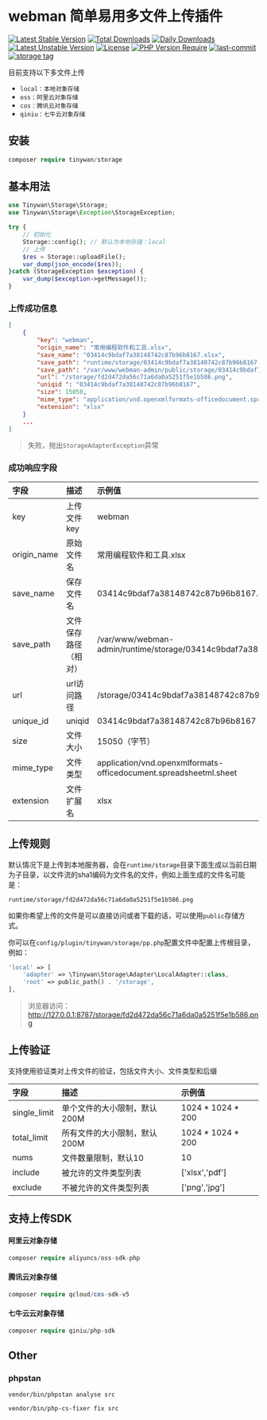 # webman 简单易用多文件上传插件

[![Latest Stable Version](http://poser.pugx.org/tinywan/storage/v)](https://packagist.org/packages/tinywan/storage) [![Total Downloads](http://poser.pugx.org/tinywan/storage/downloads)](https://packagist.org/packages/tinywan/storage) 
[![Daily Downloads](http://poser.pugx.org/tinywan/storage/d/daily)](https://packagist.org/packages/tinywan/storage)
[![Latest Unstable Version](http://poser.pugx.org/tinywan/storage/v/unstable)](https://packagist.org/packages/tinywan/storage) 
[![License](http://poser.pugx.org/tinywan/storage/license)](https://packagist.org/packages/tinywan/storage) 
[![PHP Version Require](http://poser.pugx.org/tinywan/storage/require/php)](https://packagist.org/packages/tinywan/storage)
[![last-commit](https://img.shields.io/github/last-commit/tinywan/storage/main)]()
[![storage tag](https://img.shields.io/github/v/tag/tinywan/storage?color=ff69b4)]()

目前支持以下多文件上传

- `local：本地对象存储`
- `oss：阿里云对象存储`
- `cos：腾讯云对象存储`
- `qiniu：七牛云对象存储`

## 安装

```php
composer require tinywan/storage
```

## 基本用法

```php
use Tinywan\Storage\Storage;
use Tinywan\Storage\Exception\StorageException;

try {
    // 初始化
    Storage::config(); // 默认为本地存储：local
    // 上传
    $res = Storage::uploadFile();
    var_dump(json_encode($res));
}catch (StorageException $exception) {
    var_dump($exception->getMessage());
}
```

### 上传成功信息
```json
[
    {
        "key": "webman",
        "origin_name": "常用编程软件和工具.xlsx",
        "save_name": "03414c9bdaf7a38148742c87b96b8167.xlsx",
        "save_path": "runtime/storage/03414c9bdaf7a38148742c87b96b8167.xlsx",
        "save_path": "/var/www/webman-admin/public/storage/03414c9bdaf7a38148742c87b96b8167.xlsx",
        "url": "/storage/fd2d472da56c71a6da0a5251f5e1b586.png",
        "uniqid ": "03414c9bdaf7a38148742c87b96b8167",
        "size": 15050,
        "mime_type": "application/vnd.openxmlformats-officedocument.spreadsheetml.sheet",
        "extension": "xlsx"
    }
    ...
]
```
> 失败，抛出`StorageAdapterException`异常
### 成功响应字段

| 字段|描述|示例值|
|:---|:---|:---|
|key | 上传文件key | webman |
|origin_name |原始文件名 | 常用编程软件和工具.xlsx |
|save_name |保存文件名 | 03414c9bdaf7a38148742c87b96b8167.xlsx |
|save_path|文件保存路径（相对） | /var/www/webman-admin/runtime/storage/03414c9bdaf7a38148742c87b96b8167.xlsx|
|url |url访问路径 | /storage/03414c9bdaf7a38148742c87b96b8167.xlsx|
|unique_id|uniqid | 03414c9bdaf7a38148742c87b96b8167|
|size |文件大小 | 15050（字节）|
|mime_type |文件类型 | application/vnd.openxmlformats-officedocument.spreadsheetml.sheet|
|extension |文件扩展名 | xlsx|
## 上传规则

默认情况下是上传到本地服务器，会在`runtime/storage`目录下面生成以当前日期为子目录，以文件流的sha1编码为文件名的文件，例如上面生成的文件名可能是：
```
runtime/storage/fd2d472da56c71a6da0a5251f5e1b586.png
```
如果你希望上传的文件是可以直接访问或者下载的话，可以使用`public`存储方式。

你可以在`config/plugin/tinywan/storage/pp.php`配置文件中配置上传根目录，例如：

```php
'local' => [
    'adapter' => \Tinywan\Storage\Adapter\LocalAdapter::class,
    'root' => public_path() . '/storage',
],
```
> 浏览器访问：http://127.0.0.1:8787/storage/fd2d472da56c71a6da0a5251f5e1b586.png

## 上传验证

支持使用验证类对上传文件的验证，包括文件大小、文件类型和后缀

| 字段|描述|示例值|
|:---|:---|:---|
|single_limit | 单个文件的大小限制，默认200M | 1024 * 1024 * 200 |
|total_limit | 所有文件的大小限制，默认200M | 1024 * 1024 * 200 |
|nums | 文件数量限制，默认10 | 10 |
|include | 被允许的文件类型列表 | ['xlsx','pdf'] |
|exclude | 不被允许的文件类型列表 | ['png','jpg'] |

## 支持上传SDK

#### 阿里云对象存储

```php
composer require aliyuncs/oss-sdk-php
```
#### 腾讯云对象存储

```php
composer require qcloud/cos-sdk-v5
```

#### 七牛云云对象存储

```php
composer require qiniu/php-sdk
```

## Other

### phpstan

```phpregexp
vendor/bin/phpstan analyse src

vendor/bin/php-cs-fixer fix src
```
